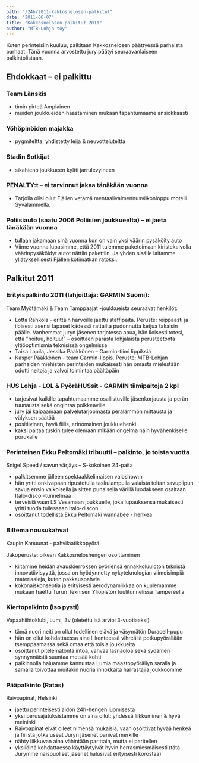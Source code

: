 ```yaml
---
path: "/24h/2011-kakkosnelosen-palkitut"
date: "2011-06-07"
title: "Kakkosnelosen palkitut 2011"
author: "MTB-Lohja toy"
---
```

Kuten perinteisiin kuuluu, palkitaan Kakkosnelosen päättyessä parhaista parhaat. Tänä vuonna arvostettu jury päätyi seuraavanlaiseen palkintolistaan.

## Ehdokkaat – ei palkittu

### Team Länskis

- timin pirteä Ampiainen
- muiden joukkueiden haastaminen mukaan tapahtumaame ansiokkaasti

### Yöhöpinöiden majakka

- pygmiteltta, yhdistetty leija & neuvotteluteltta

### Stadin Sotkijat

- sikahieno joukkueen kyltti jarrulevyineen

### PENALTY:t – ei tarvinnut jakaa tänäkään vuonna

- Tarjolla olisi ollut Fjällen vetämä mentaalivalmennusviikonloppu motelli Syvälammella.

### Poliisiauto (saatu 2006 Poliisien joukkueelta) – ei jaeta tänäkään vuonna

- tullaan jakamaan sinä vuonna kun on vain yksi väärin pysäköity auto
- Viime vuonna lupasimme, että 2011 tulemme paketoimaan kiristekalvolla väärinpysäköidyt autot nättiin pakettiin. Ja yhden sisälle laitamme yllätyksellisesti Fjällen kotimatkan ratoksi.

## Palkitut 2011

### Erityispalkinto 2011 (lahjoittaja: GARMIN Suomi):

Team Myötämäki & Team Tamppaajat -joukkueista seuraavat henkilöt:

- Lotta Rahkola - erittäin harvoille jaettu staffipaita. Peruste: reippaasti ja iloisesti asensi lapaset kädessä rattailta pudonnutta ketjua takaisin päälle. Vanhemmat juryn jäsenen tarjotessa apua, hän iloisesti totesi, että ”hoituu, hoituu!” – osoittaen parasta lohjalaista perusteetonta yltiöoptimismia teknisissä ongelmissa
- Taika Lapila, Jessika Pääkkönen – Garmin-tiimi lippiksiä
- Kasper Pääkkönen - team Garmin-lippis. Peruste: MTB-Lohjan parhaiden miehisten perinteiden mukaisesti hän omasta mielestään odotti neitoja ja valvoi toimintaa päältäpäin

### HUS Lohja - LOL & PyöräHUSsit - GARMIN tiimipaitoja 2 kpl

- tarjosivat kaikille tapahtumaamme osallistuville jäsenkorjausta ja perän tuunausta sekä ongintaa poikkeaville
- jury jäi kaipaamaan palvelutarjoomasta perälämmön mittausta ja välyksen säätöä
- positiivinen, hyvä fiilis, erinomainen joukkuehenki
- kaksi paitaa tuskin tulee olemaan mikään ongelma näin hyvähenkiselle porukalle

### Perinteinen Ekku Peltomäki tribuutti – palkinto, jo toista vuotta

Snigel Speed / savun värjäys – S-kokoinen 24-paita

- palkitsemme jälleen spektaakkelimaisen valoshow:n
- hän yritti onkivapaan ripustetulla taskulampulla valaista teltan savupiipun savua ensin valkoisella ja sitten punaisella värillä luodakseen osaltaan Italo-disco –tunnelmaa
- terveisiä vaan LS Vesamaan joukkuelle, joka lupauksensa mukaisesti yritti tuoda tullessaan Italo-discon
- osoittanut todellista Ekku Peltomäki wannabee - henkeä

### Biltema nousukahvat

Kaupin Kanuunat - pahvilaatikkopyörä

Jakoperuste: oikean Kakkosneloshengen osoittaminen

- kiitämme heidän avauskierroksen pyöriensä ennakkoluuloton teknistä innovatiivisyyttä, jossa on hyödynnetty nykyteknologian viimeisimpiä materiaaleja, kuten pakkauspahvia
- kokonaiskonseptia ja erityisesti aerodynamiikkaa on kuulemamme mukaan haettu Turun Teknisen Yliopiston tuulitunnelissa Tampereella

### Kiertopalkinto (iso pysti)

Vapaahiihtoklubi, Lumi, 3v (oletettu isä arvioi 3-vuotiaaksi)

- tämä nuori neiti on ollut todellinen elävä ja väsymätön Duracell-pupu
- hän on ollut kohdattaessa aina liikenteessä vihreällä potkupyörällään tsemppaamassa sekä omaa että toisia joukkueita
- osoittanut pitelemätöntä intoa, vahvaa läsnäoloa sekä sydämen synnynnäistä suuntaa metsää kohti
- palkinnolla haluamme kannustaa Lumia maastopyöräilyn saralla ja samalla toivottaa muitakin nuoria innokkaita harrastajia joukkoomme

### Pääpalkinto (Ratas)

Raivoapinat, Helsinki

- jaettu perinteisesti aidon 24h-hengen luomisesta
- yksi perusajatuksistamme on aina ollut: yhdessä liikkuminen & hyvä meininki
- Raivoapinat eivät olleet nimensä mukaisia, vaan osoittivat hyvää henkeä ja fiilistä jotka useat Juryn jäsenet panivat merkille
- nähty liikkuvan aina vähintään parittain, mutta ei paritellen
- yksilöinä kohdattaessa käyttäytyivät hyvin herrasmiesmäisesti (tätä Jurymme naispuoliset jäsenet halusivat erityisesti korostaa)